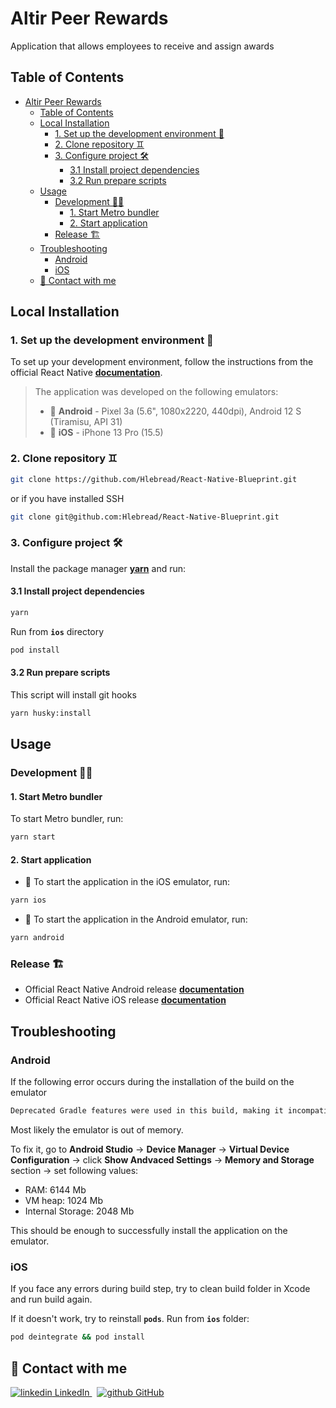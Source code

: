 # Altir Peer Rewards

Application that allows employees to receive and assign awards

## Table of Contents

- [Altir Peer Rewards](#altir-peer-rewards)
  - [Table of Contents](#table-of-contents)
  - [Local Installation](#local-installation)
    - [1. Set up the development environment 🌳](#1-set-up-the-development-environment-)
    - [2. Clone repository ♊](#2-clone-repository-)
    - [3. Configure project 🛠️](#3-configure-project-️)
      - [3.1 Install project dependencies](#31-install-project-dependencies)
      - [3.2 Run prepare scripts](#32-run-prepare-scripts)
  - [Usage](#usage)
    - [Development 🧑‍💻](#development-)
      - [1. Start Metro bundler](#1-start-metro-bundler)
      - [2. Start application](#2-start-application)
    - [Release 🏗️](#release-️)
  - [Troubleshooting](#troubleshooting)
    - [Android](#android)
    - [iOS](#ios)
  - [🤝 Contact with me](#-contact-with-me)

## Local Installation

### 1. Set up the development environment 🌳

To set up your development environment, follow the instructions from the official React Native [**documentation**](https://reactnative.dev/docs/environment-setup).

> The application was developed on the following emulators:
>
> - 🤖 **Android** - Pixel 3a (5.6", 1080x2220, 440dpi), Android 12 S (Tiramisu, API 31)
> -  **iOS** - iPhone 13 Pro (15.5)

### 2. Clone repository ♊

```bash
git clone https://github.com/Hlebread/React-Native-Blueprint.git
```

or if you have installed SSH

```bash
git clone git@github.com:Hlebread/React-Native-Blueprint.git
```

### 3. Configure project 🛠️

Install the package manager [**yarn**](https://yarnpkg.com/getting-started/install) and run:

#### 3.1 Install project dependencies

```bash
yarn
```

Run from **`ios`** directory

```bash
pod install
```

#### 3.2 Run prepare scripts

This script will install git hooks

```bash
yarn husky:install
```

## Usage

### Development 🧑‍💻

#### 1. Start Metro bundler

To start Metro bundler, run:

```bash
yarn start
```

#### 2. Start application

-  To start the application in the iOS emulator, run:

```bash
yarn ios
```

- 🤖 To start the application in the Android emulator, run:

```bash
yarn android
```

### Release 🏗️

- Official React Native Android release [**documentation**](https://reactnative.dev/docs/signed-apk-android)
- Official React Native iOS release [**documentation**](https://reactnative.dev/docs/publishing-to-app-store)

## Troubleshooting

### Android

If the following error occurs during the installation of the build on the emulator

```bash
Deprecated Gradle features were used in this build, making it incompatible with Gradle 8.0.
```

Most likely the emulator is out of memory.

To fix it, go to **Android Studio** &rarr; **Device Manager** &rarr; **Virtual Device Configuration** &rarr; click **Show Andvaced Settings** &rarr; **Memory and Storage** section &rarr; set following values:

- RAM: 6144 Mb
- VM heap: 1024 Mb
- Internal Storage: 2048 Mb

This should be enough to successfully install the application on the emulator.

### iOS

If you face any errors during build step, try to clean build folder in Xcode and run build again.

If it doesn't work, try to reinstall **`pods`**.
Run from **`ios`** folder:

```bash
pod deintegrate && pod install
```

## 🤝 Contact with me

<p>
  <a href="https://www.linkedin.com/in/gleb-makhankov/" rel="nofollow noreferrer">
    <img src="https://i.stack.imgur.com/gVE0j.png" alt="linkedin"> LinkedIn
  </a> &nbsp;
  <a href="https://github.com/Hlebread/" rel="nofollow noreferrer">
    <img src="https://i.stack.imgur.com/tskMh.png" alt="github"> GitHub
  </a>
</p>
